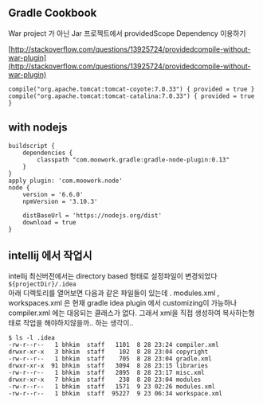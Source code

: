 ## Gradle Cookbook 

War project 가 아닌 Jar 프로젝트에서 providedScope Dependency 이용하기 

[http://stackoverflow.com/questions/13925724/providedcompile-without-war-plugin](http://stackoverflow.com/questions/13925724/providedcompile-without-war-plugin)

	
    compile("org.apache.tomcat:tomcat-coyote:7.0.33") { provided = true }
    compile("org.apache.tomcat:tomcat-catalina:7.0.33") { provided = true }
    
    

## with nodejs 

```
buildscript {
	dependencies {
		classpath "com.moowork.gradle:gradle-node-plugin:0.13"
	}
}
apply plugin: 'com.moowork.node'
node {
	version = '6.6.0'
	npmVersion = '3.10.3'

	distBaseUrl = 'https://nodejs.org/dist'
	download = true
}
```

## intellij 에서 작업시 

intellij 최신버전에서는 directory based 형태로 설정파일이 변경되었다 `${projectDir}/.idea`   
아래 디렉토리를 열어보면 다음과 같은 파일들이 있는데 . modules.xml , workspaces.xml 은 현재 gradle idea plugin 에서 customizing이 가능하나 compiler.xml 에는 대응되는 클래스가 없다. 그래서 xml을 직접 생성하여 복사하는형태로 작업을 해야하지않을까.. 하는 생각이.. 


```
$ ls -l .idea
-rw-r--r--   1 bhkim  staff   1101  8 28 23:24 compiler.xml
drwxr-xr-x   3 bhkim  staff    102  8 28 23:04 copyright
-rw-r--r--   1 bhkim  staff    705  8 28 23:04 gradle.xml
drwxr-xr-x  91 bhkim  staff   3094  8 28 23:15 libraries
-rw-r--r--   1 bhkim  staff   2895  8 28 23:17 misc.xml
drwxr-xr-x   7 bhkim  staff    238  8 28 23:04 modules
-rw-r--r--   1 bhkim  staff   1571  9 23 02:26 modules.xml
-rw-r--r--   1 bhkim  staff  95227  9 23 06:34 workspace.xml
```
